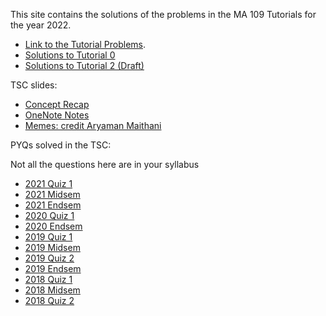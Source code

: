 This site contains the solutions of the problems in the MA 109 Tutorials for the year 2022.

- [Link to the Tutorial Problems](https://ashwinabraham2021.github.io/MA-109-Tutorial-Solutions/tut_problems.pdf).
- [Solutions to Tutorial 0](https://ashwinabraham2021.github.io/MA-109-Tutorial-Solutions/Tutorial0.pdf)
- [Solutions to Tutorial 2 (Draft)](https://ashwinabraham2021.github.io/MA-109-Tutorial-Solutions/Tutorial2.pdf)

TSC slides:
- [Concept Recap](https://ashwinabraham2021.github.io/MA-109-Tutorial-Solutions/MA109_TSC.pdf)
- [OneNote Notes](https://iitbacin-my.sharepoint.com/:o:/g/personal/210050023_iitb_ac_in/Eou8zGHaGXNKoCGCp6WcimsBUMrTG8cdAmwr5hN_J9-rGw)
- [Memes: credit Aryaman Maithani](https://ashwinabraham2021.github.io/MA-109-Tutorial-Solutions/Memes.pdf)

PYQs solved in the TSC:

Not all the questions here are in your syllabus

- [2021 Quiz 1](https://ashwinabraham2021.github.io/MA-109-Tutorial-Solutions/MA_109_Miniquiz.pdf)
- [2021 Midsem](https://ashwinabraham2021.github.io/MA-109-Tutorial-Solutions/MA_109_Midsem.pdf)
- [2021 Endsem](https://ashwinabraham2021.github.io/MA-109-Tutorial-Solutions/MA_109_Endsem.pdf)
- [2020 Quiz 1](https://ashwinabraham2021.github.io/MA-109-Tutorial-Solutions/MA109_Quiz_1.pdf)
- [2020 Endsem](https://ashwinabraham2021.github.io/MA-109-Tutorial-Solutions/EndSem.pdf)
- [2019 Quiz 1](https://ashwinabraham2021.github.io/MA-109-Tutorial-Solutions/2019_Quiz_1_Paper.pdf)
- [2019 Midsem](https://ashwinabraham2021.github.io/MA-109-Tutorial-Solutions/2019_Midsem_Paper.pdf)
- [2019 Quiz 2](https://ashwinabraham2021.github.io/MA-109-Tutorial-Solutions/2019_Quiz_2_Paper.pdf)
- [2019 Endsem](https://ashwinabraham2021.github.io/MA-109-Tutorial-Solutions/2019_Endsem_Paper.pdf)
- [2018 Quiz 1](https://ashwinabraham2021.github.io/MA-109-Tutorial-Solutions/Quiz1.pdf)
- [2018 Midsem](https://ashwinabraham2021.github.io/MA-109-Tutorial-Solutions/Mid-sem-2018-sol-Final.pdf)
- [2018 Quiz 2](https://ashwinabraham2021.github.io/MA-109-Tutorial-Solutions/Quiz2.pdf)
